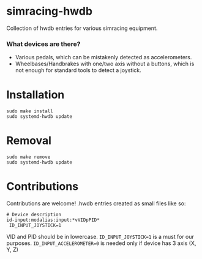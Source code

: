 # simracing-hwdb
Collection of hwdb entries for various simracing equipment.

### What devices are there?
- Various pedals, which can be mistakenly detected as accelerometers.
- Wheelbases/Handbrakes with one/two axis without a buttons, which is not enough for standard tools to detect a joystick.

# Installation
```
sudo make install
sudo systemd-hwdb update
```

# Removal 
```
sudo make remove
sudo systemd-hwdb update
```

# Contributions
Contributions are welcome! .hwdb entries created as small files like so:
```
# Device description
id-input:modalias:input:*vVIDpPID*
 ID_INPUT_JOYSTICK=1
```
VID and PID should be in lowercase. `ID_INPUT_JOYSTICK=1` is a must for our purposes. `ID_INPUT_ACCELEROMETER=0` is needed only if device has 3 axis (X, Y, Z)

